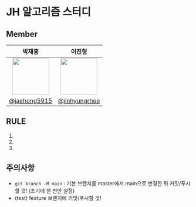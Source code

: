 # JH 알고리즘 스터디

## Member

|박재홍|이진형|
|:---:|:---:|
|<img src="https://avatars.githubusercontent.com/u/83321727?v=4" height=100/>|<img src="https://avatars.githubusercontent.com/u/70304727?s=400&v=4" height=100/>|
|[@jaehong5915](https://github.com/jaehong5915)|[@jinhyungrhee](https://github.com/jinhyungrhee)|

## RULE

1. 
2. 
3. 

## 주의사항

- `git branch -M main` : 기본 브랜치를 master에서 main으로 변경한 뒤 커밋/푸시할 것! (초기에 한 번만 설정)
- (test) feature 브랜치에 커밋/푸시할 것!